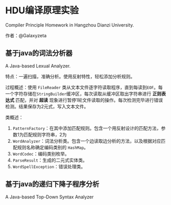 # HDU编译原理实验
Compiler Principle Homework in Hangzhou Dianzi University.

作者：@Galaxyzeta

## 基于java的词法分析器
A Java-based Lexual Analyzer.

特点：一遍扫描，准确分析。使用反射特性，轻松添加分析规则。

过程概述：使用 `FileReader` 类从文本文件逐字符读取程序，直到每读到`EOF`。每一个字符存储在`StringBuilder`缓冲区，每次读取从缓冲区取出字符串进行 **正则表达式** 匹配，并对 **超读** 现象进行暂停1轮文件读取的操作。每次检测完毕进行错误检测。结果保存为2元式，写入文本文件。

类概述：

1. `PatternFactory`：在其中添加匹配规则。包含一个用反射设计的匹配方法，参数1为匹配规则字符串，2为
2. `WordAnalyzer`：词法分析类。包含一个边读取边分析的方法，以及根据对应匹配规则名称确定编码类别的 `HashMap`。
3. `WordCodec`：编码类别枚举。
4. `ParseResult`：生成的二元式实体类。
5. `WordSpellException`：错误处理类。

## 基于java的递归下降子程序分析
A Java-based Top-Down Syntax Analyzer